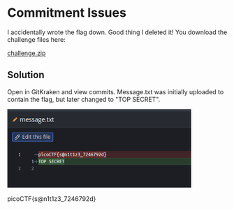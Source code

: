 # Commitment Issues
I accidentally wrote the flag down. Good thing I deleted it!
You download the challenge files here:

[challenge.zip](https://artifacts.picoctf.net/c_titan/76/challenge.zip)

## Solution

Open in GitKraken and view commits. Message.txt was initially uploaded to contain the flag, but later changed to "TOP SECRET".

![commits](commits.png)

picoCTF{s@n1t1z3_7246792d}

